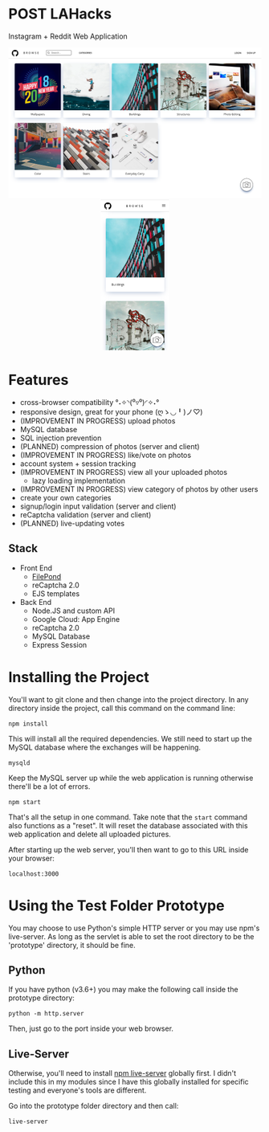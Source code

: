 # POST LAHacks
Instagram + Reddit Web Application

<p float="left" align="center">
<img src="./screenshots/landing desktop.png" height="300" width="512"/>
	<img src="./screenshots/landing.png" height="300" />
</p>

# Features
* cross-browser compatibility °˖✧◝(⁰▿⁰)◜✧˖°
* responsive design, great for your phone (ღゝ◡╹)ノ♡)
* (IMPROVEMENT IN PROGRESS) upload photos
* MySQL database
* SQL injection prevention
* (PLANNED) compression of photos (server and client)
* (IMPROVEMENT IN PROGRESS) like/vote on photos
* account system + session tracking
* (IMPROVEMENT IN PROGRESS) view all your uploaded photos
	* lazy loading implementation
* (IMPROVEMENT IN PROGRESS) view category of photos by other users
* create your own categories
* signup/login input validation (server and client)
* reCaptcha validation (server and client)
* (PLANNED) live-updating votes


## Stack
* Front End
	* [FilePond](https://pqina.nl/filepond/)
	* reCaptcha 2.0
	* EJS templates
* Back End
	* Node.JS and custom API
	* Google Cloud: App Engine
	* reCaptcha 2.0
	* MySQL Database
	* Express Session


# Installing the Project

You'll want to git clone and then change into the project directory. In any directory inside the project, call this command on the command line:
```
npm install
```

This will install all the required dependencies. We still need to start up the MySQL database where the exchanges will be happening.
```
mysqld
```
Keep the MySQL server up while the web application is running otherwise there'll be a lot of errors.

```
npm start
```
That's all the setup in one command. Take note that the `start` command also functions as a "reset". It will reset the database associated with this web application and delete all uploaded pictures.

After starting up the web server, you'll then want to go to this URL inside your browser:
```
localhost:3000
```


# Using the Test Folder Prototype

You may choose to use Python's simple HTTP server or you may use npm's live-server. As long as the servlet is able to set the root directory to be the 'prototype' directory, it should be fine.

## Python
If you have python (v3.6+) you may make the following call inside the prototype directory:
```
python -m http.server
```
Then, just go to the port inside your web browser.

## Live-Server
Otherwise, you'll need to install [npm live-server](https://www.npmjs.com/package/live-server) globally first. I didn't include this in my modules since I have this globally installed for specific testing and everyone's tools are different.

Go into the prototype folder directory and then call:
```
live-server
```
